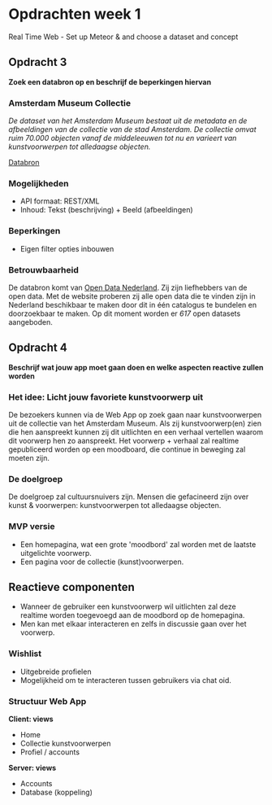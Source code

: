 # Opdrachten week 1
Real Time Web - Set up Meteor & and choose a dataset and concept

## Opdracht 3
**Zoek een databron op en beschrijf de beperkingen hiervan**

### Amsterdam Museum Collectie
*De dataset van het Amsterdam Museum bestaat uit de metadata en de afbeeldingen van de collectie van de stad Amsterdam. De collectie omvat ruim 70.000 objecten vanaf de middeleeuwen tot nu en varieert van kunstvoorwerpen tot alledaagse objecten.*

[Databron](https://opendatanederland.org/nl/dataset/arts-holland-dataset-cultuur-en-toerisme)

### Mogelijkheden
- API formaat: REST/XML
- Inhoud: Tekst (beschrijving) + Beeld (afbeeldingen)

### Beperkingen
- Eigen filter opties inbouwen

### Betrouwbaarheid
De databron komt van [Open Data Nederland](https://opendatanederland.org/). Zij zijn liefhebbers van de open data. Met de website proberen zij alle open data die te vinden zijn in Nederland beschikbaar te maken door dit in één catalogus te bundelen en doorzoekbaar te maken. Op dit moment worden er *617* open datasets aangeboden.

## Opdracht 4
**Beschrijf wat jouw app moet gaan doen en welke aspecten reactive zullen worden**

### Het idee: Licht jouw favoriete kunstvoorwerp uit
De bezoekers kunnen via de Web App op zoek gaan naar kunstvoorwerpen uit de collectie van het Amsterdam Museum. Als zij kunstvoorwerp(en) zien die hen aanspreekt kunnen zij dit uitlichten en een verhaal vertellen waarom dit voorwerp hen zo aanspreekt. Het voorwerp + verhaal zal realtime gepubliceerd worden op een moodboard, die continue in beweging zal moeten zijn.

### De doelgroep
De doelgroep zal cultuursnuivers zijn. Mensen die gefacineerd zijn over kunst & voorwerpen: kunstvoorwerpen tot alledaagse objecten. 

### MVP versie
- Een homepagina, wat een grote 'moodbord' zal worden met de laatste uitgelichte voorwerp.
- Een pagina voor de collectie (kunst)voorwerpen.

## Reactieve componenten
- Wanneer de gebruiker een kunstvoorwerp wil uitlichten zal deze realtime worden toegevoegd aan de moodbord op de homepagina.
- Men kan met elkaar interacteren en zelfs in discussie gaan over het voorwerp.

### Wishlist
- Uitgebreide profielen
- Mogelijkheid om te interacteren tussen gebruikers via chat oid. 

### Structuur Web App
**Client: views**
- Home
- Collectie kunstvoorwerpen
- Profiel / accounts

**Server: views**
- Accounts
- Database (koppeling)
 

